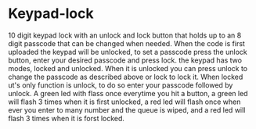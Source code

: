# Keypad-lock
10 digit keypad lock with an unlock and lock button that holds up to an 8 digit passcode that can be changed when needed.
When the code is first uploaded the keypad will be unlocked, to set a passcode press the unlock button, enter your desired passcode and press lock. the keypad has two modes, locked and unlocked. When it is unlocked you can press unlock to change the passcode as described above or lock to lock it. When locked ut's only function is unlock, to do so enter your passcode followed by unlock. A green led with flass once everytime you hit a button, a green led will flash 3 times when it is first unlocked, a red led will flash once when ever you enter to many number and the queue is wiped, and a red led will flash 3 times when it is forst locked.
